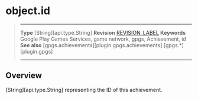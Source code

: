 # object.id

> --------------------- ------------------------------------------------------------------------------------------
> __Type__              [String][api.type.String]
> __Revision__          [REVISION_LABEL](REVISION_URL)
> __Keywords__          Google Play Games Services, game network, gpgs, Achievement, id
> __See also__          [gpgs.achievements][plugin.gpgs.achievements]
>                       [gpgs.*][plugin.gpgs]
> --------------------- ------------------------------------------------------------------------------------------

## Overview

[String][api.type.String] representing the ID of this achievement.